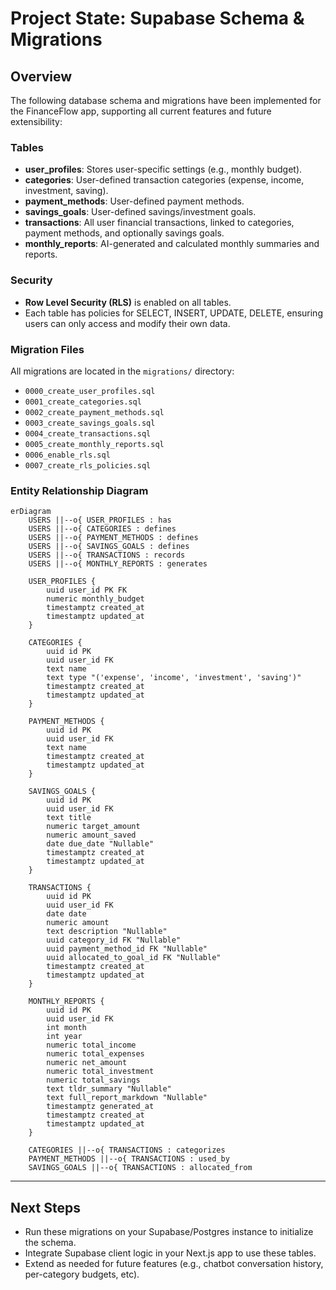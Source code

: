 # Project State: Supabase Schema & Migrations

## Overview

The following database schema and migrations have been implemented for the FinanceFlow app, supporting all current features and future extensibility:

### Tables

- **user_profiles**: Stores user-specific settings (e.g., monthly budget).
- **categories**: User-defined transaction categories (expense, income, investment, saving).
- **payment_methods**: User-defined payment methods.
- **savings_goals**: User-defined savings/investment goals.
- **transactions**: All user financial transactions, linked to categories, payment methods, and optionally savings goals.
- **monthly_reports**: AI-generated and calculated monthly summaries and reports.

### Security

- **Row Level Security (RLS)** is enabled on all tables.
- Each table has policies for SELECT, INSERT, UPDATE, DELETE, ensuring users can only access and modify their own data.

### Migration Files

All migrations are located in the `migrations/` directory:

- `0000_create_user_profiles.sql`
- `0001_create_categories.sql`
- `0002_create_payment_methods.sql`
- `0003_create_savings_goals.sql`
- `0004_create_transactions.sql`
- `0005_create_monthly_reports.sql`
- `0006_enable_rls.sql`
- `0007_create_rls_policies.sql`

### Entity Relationship Diagram

```mermaid
erDiagram
    USERS ||--o{ USER_PROFILES : has
    USERS ||--o{ CATEGORIES : defines
    USERS ||--o{ PAYMENT_METHODS : defines
    USERS ||--o{ SAVINGS_GOALS : defines
    USERS ||--o{ TRANSACTIONS : records
    USERS ||--o{ MONTHLY_REPORTS : generates

    USER_PROFILES {
        uuid user_id PK FK
        numeric monthly_budget
        timestamptz created_at
        timestamptz updated_at
    }

    CATEGORIES {
        uuid id PK
        uuid user_id FK
        text name
        text type "('expense', 'income', 'investment', 'saving')"
        timestamptz created_at
        timestamptz updated_at
    }

    PAYMENT_METHODS {
        uuid id PK
        uuid user_id FK
        text name
        timestamptz created_at
        timestamptz updated_at
    }

    SAVINGS_GOALS {
        uuid id PK
        uuid user_id FK
        text title
        numeric target_amount
        numeric amount_saved
        date due_date "Nullable"
        timestamptz created_at
        timestamptz updated_at
    }

    TRANSACTIONS {
        uuid id PK
        uuid user_id FK
        date date
        numeric amount
        text description "Nullable"
        uuid category_id FK "Nullable"
        uuid payment_method_id FK "Nullable"
        uuid allocated_to_goal_id FK "Nullable"
        timestamptz created_at
        timestamptz updated_at
    }

    MONTHLY_REPORTS {
        uuid id PK
        uuid user_id FK
        int month
        int year
        numeric total_income
        numeric total_expenses
        numeric net_amount
        numeric total_investment
        numeric total_savings
        text tldr_summary "Nullable"
        text full_report_markdown "Nullable"
        timestamptz generated_at
        timestamptz created_at
        timestamptz updated_at
    }

    CATEGORIES ||--o{ TRANSACTIONS : categorizes
    PAYMENT_METHODS ||--o{ TRANSACTIONS : used_by
    SAVINGS_GOALS ||--o{ TRANSACTIONS : allocated_from
```

---

## Next Steps

- Run these migrations on your Supabase/Postgres instance to initialize the schema.
- Integrate Supabase client logic in your Next.js app to use these tables.
- Extend as needed for future features (e.g., chatbot conversation history, per-category budgets, etc).